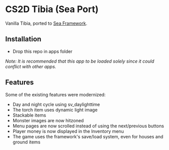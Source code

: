 # CS2D Tibia (Sea Port)
Vanilla Tibia, ported to [Sea Framework](https://github.com/ufukseyithan/sea).

## Installation
- Drop this repo in apps folder

_Note: It is recommended that this app to be loaded solely since it could conflict with other apps._

## Features
Some of the existing features were modernized:
- Day and night cycle using sv_daylighttime
- The torch item uses dynamic light image
- Stackable items
- Monster images are now hitzoned
- Menu pages are now scrolled instead of using the next/previous buttons
- Player money is now displayed in the Inventory menu
- The game uses the framework's save/load system, even for houses and ground items

